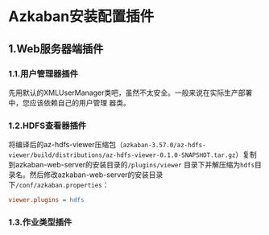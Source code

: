 Azkaban安装配置插件
================================================================================
## 1.Web服务器端插件

### 1.1.用户管理器插件
先用默认的XMLUserManager类吧，虽然不太安全。一般来说在实际生产部署中，您应该依赖自己的用户管理
器类。

### 1.2.HDFS查看器插件
将编译后的az-hdfs-viewer压缩包（`azkaban-3.57.0/az-hdfs-viewer/build/distributions/az-hdfs-viewer-0.1.0-SNAPSHOT.tar.gz`）复制到azkaban-web-server的安装目录的`/plugins/viewer`
目录下并解压缩为`hdfs`目录名。然后修改azkaban-web-server的安装目录下`/conf/azkaban.properties`：
```ini
viewer.plugins = hdfs
```

### 1.3.作业类型插件

